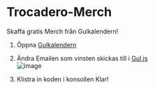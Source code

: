 # Trocadero-Merch
Skaffa gratis Merch från Gulkalendern!

1. Öppna [Gulkalendern](https://gulkalender.se)

2. Ändra Emailen som vinsten skickas till i [Gul.js](https://raw.githubusercontent.com/Muminwilmer/Trocadero-Merch/main/Gul.js)<br />
![image](https://github.com/Muminwilmer/Trocadero-Merch/assets/113240095/eb60530c-947e-4ef7-aacf-d514d6a7d696)

4. Klistra in koden i konsollen
Klar!


